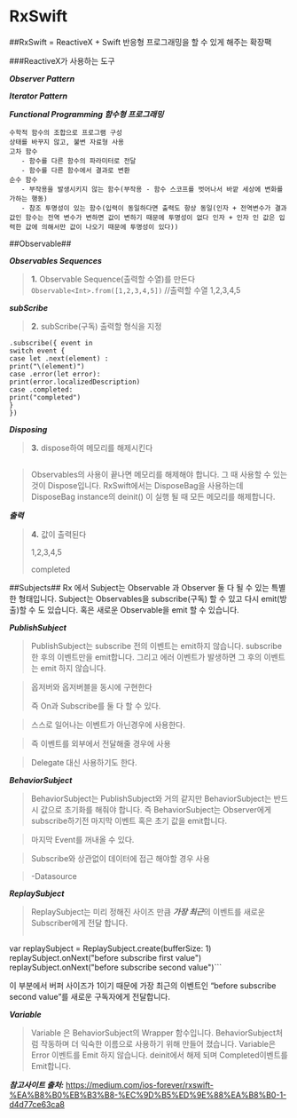# RxSwift

##RxSwift = ReactiveX + Swift
반응형 프로그래밍을 할 수 있게 해주는 확장팩

###ReactiveX가 사용하는 도구

***Observer Pattern***

***Iterator Pattern***

***Functional Programming 함수형 프로그래밍***

    수학적 함수의 조합으로 프로그램 구성
    상태를 바꾸지 않고, 불변 자료형 사용
    고차 함수
       - 함수를 다른 함수의 파라미터로 전달
       - 함수를 다른 함수에서 결과로 변환
    순수 함수
       - 부작용을 발생시키지 않는 함수(부작용 - 함수 스코프를 벗어나서 바깥 세상에 변화를 가하는 행동)
       - 참조 투명성이 있는 함수(입력이 동일하다면 출력도 항상 동일(인자 + 전역변수가 결과 값인 함수는 전역 변수가 변하면 값이 변하기 때문에 투명성이 없다 인자 + 인자 인 값은 입력한 값에 의해서만 값이 나오기 때문에 투명성이 있다))







##Observable##


***Observables Sequences***
>**1.** Observable Sequence(출력할 수열)를 만든다
```Observable<Int>.from([1,2,3,4,5])```
//출력할 수열 1,2,3,4,5

***subScribe***
>**2.** subScribe(구독) 출력할 형식을 지정
```
.subscribe({ event in
switch event {
case let .next(element) : 
print("\(element)")
case .error(let error):  
print(error.localizedDescription)
case .completed:
print("completed")
}
})
```

***Disposing***
>**3.** dispose하여 메모리를 해제시킨다
```.disposed(by: disposeBag) or disposeBag = DisposeBag()
```

>Observables의 사용이 끝나면 메모리를 해제해야 합니다. 그 때 사용할 수 있는것이 Dispose입니다. RxSwift에서는 DisposeBag을 사용하는데 DisposeBag instance의 deinit() 이 실행 될 때 모든 메모리를 해제합니다.

***출력***
>**4.** 값이 출력된다
>
>  1,2,3,4,5
>
>  completed


##Subjects##
Rx 에서 Subject는 Observable 과 Observer 둘 다 될 수 있는 특별한 형태입니다. Subject는 Observables을 subscribe(구독) 할 수 있고 다시 emit(방출)할 수 도 있습니다. 혹은 새로운 Observable을 emit 할 수 있습니다.

***PublishSubject***
>PublishSubject는 subscribe 전의 이벤트는 emit하지 않습니다. subscribe한 후의 이벤트만을 emit합니다. 그리고 에러 이벤트가 발생하면 그 후의 이벤트는 emit 하지 않습니다.

>옵저버와 옵저버블을 동시에 구현한다
>
>즉 On과 Subscribe를 둘 다 할 수 있다.

>스스로 일어나는 이벤트가 아닌경우에 사용한다.>즉 이벤트를 외부에서 전달해줄 경우에 사용 

>Delegate 대신 사용하기도 한다.

***BehaviorSubject***
>BehaviorSubject는 PublishSubject와 거의 같지만 BehaviorSubject는 반드시 값으로 초기화를 해줘야 합니다. 즉 BehaviorSubject는 Observer에게 subscribe하기전 마지막 이벤트 혹은 초기 값을 emit합니다.

>마지막 Event를 꺼내올 수 있다.

>Subscribe와 상관없이 데이터에 접근 해야할 경우 사용

>-Datasource

***ReplaySubject***
>ReplaySubject는 미리 정해진 사이즈 만큼 ***가장 최근***의 이벤트를 새로운 Subscriber에게 전달 합니다.
>```
var replaySubject = ReplaySubject<String>.create(bufferSize: 1)
replaySubject.onNext("before subscribe first value")
replaySubject.onNext("before subscribe second value")```

이 부분에서 버퍼 사이즈가 1이기 때문에 가장 최근의 이벤트인 “before subscribe second value”를 새로운 구독자에게 전달합니다.

***Variable***
>Variable 은 BehaviorSubject의 Wrapper 함수입니다. BehaviorSubject처럼 작동하며 더 익숙한 이름으로 사용하기 위해 만들어 졌습니다. Variable은 Error 이벤트를 Emit 하지 않습니다. deinit에서 해제 되며 Completed이벤트를 Emit합니다.

***참고사이트 출처:*** <https://medium.com/ios-forever/rxswift-%EA%B8%B0%EB%B3%B8-%EC%9D%B5%ED%9E%88%EA%B8%B0-1-d4d77ce63ca8>